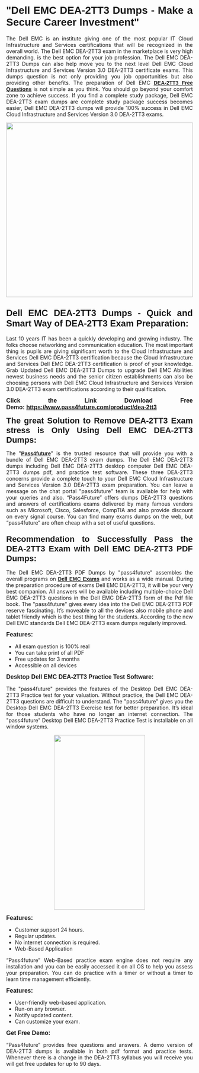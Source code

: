 
<h1 style="text-align: justify;"><span style="font-family:Tahoma,Geneva,sans-serif;"><strong>"Dell EMC DEA-2TT3 Dumps - Make a Secure Career Investment"</strong></span></h1>

<p style="text-align: justify;">The Dell EMC is an institute giving one of the most popular IT Cloud Infrastructure and Services certifications that will be recognized in the overall world. The Dell EMC DEA-2TT3 exam in the marketplace is very high demanding. is the best option for your job profession. The Dell EMC DEA-2TT3 Dumps can also help move you to the next level Dell EMC Cloud Infrastructure and Services Version 3.0 DEA-2TT3 certificate exams. This dumps question is not only providing you job opportunities but also providing other benefits. The preparation of Dell EMC <span style="font-family:Tahoma,Geneva,sans-serif;"><strong><a href="https://www.pass4future.com/questions/dell-emc/dea-2tt3">DEA-2TT3 Free Questions</a></strong></span> is not simple as you think. You should go beyond your comfort zone to achieve success. If you find a complete study package, Dell EMC DEA-2TT3 exam dumps are complete study package success becomes easier, Dell EMC DEA-2TT3 dumps will provide 100% success in Dell EMC Cloud Infrastructure and Services Version 3.0 DEA-2TT3 exams.</p>

<p style="text-align: justify;"><a href="https://www.pass4future.com/product/dea-2tt3"><img alt="" src="https://lh3.googleusercontent.com/pw/AM-JKLVhEO4I138wJzOepD3laGU-R1M7eT-OTYdow6pCESip26lSeaxxzS9BVWUKuzj1e3L_MoxCfVgBEvV8ODwl1LGzlZbt6HJm3NXXplPwnYiBfuYM_eQCcVVRMaAwHdsl3AhHOZS-up7mzwmd4i4EpEGq=w1112-h625-no?authuser=0" style="width: 100%; height: 470px;" /></a></p>

<h2 style="text-align: justify;"><span style="font-size:24px;"><strong><span style="font-family:Tahoma,Geneva,sans-serif;">Dell EMC DEA-2TT3 Dumps - Quick and Smart Way of DEA-2TT3 Exam Preparation:</span></strong></span></h2>

<p style="text-align: justify;">Last 10 years IT has been a quickly developing and growing industry. The folks choose networking and communication education. The most important thing is pupils are giving significant worth to the Cloud Infrastructure and Services Dell EMC DEA-2TT3 certification because the Cloud Infrastructure and Services Dell EMC DEA-2TT3 certification is proof of your knowledge. Grab Updated Dell EMC DEA-2TT3 Dumps to upgrade Dell EMC Abilities newest business needs and the senior citizen establishments can also be choosing persons with Dell EMC Cloud Infrastructure and Services Version 3.0 DEA-2TT3 exam certifications according to their qualification.</p>

<p style="text-align: justify;"><strong><span style="font-family:Lucida Sans Unicode,Lucida Grande,sans-serif;"><span style="font-size:16px;">Click the Link Download Free Demo: <a href="https://www.pass4future.com/product/dea-2tt3">https://www.pass4future.com/product/dea-2tt3</a></span></span></strong></p>

<p style="text-align: justify;"><strong><span style="font-size:22px;"><span style="font-family:Tahoma,Geneva,sans-serif;">The great Solution to Remove DEA-2TT3 Exam stress is Only Using Dell EMC DEA-2TT3 Dumps:</span></span></strong></p>

<p style="text-align: justify;">The "<span style="font-family:Lucida Sans Unicode,Lucida Grande,sans-serif;"><a href="https://www.pass4future.com/"><strong>Pass4future</strong></a></span>" is the trusted resource that will provide you with a bundle of Dell EMC DEA-2TT3 exam dumps. The Dell EMC DEA-2TT3 dumps including Dell EMC DEA-2TT3 desktop computer Dell EMC DEA-2TT3 dumps pdf, and practice test software. These three DEA-2TT3 concerns provide a complete touch to your Dell EMC Cloud Infrastructure and Services Version 3.0 DEA-2TT3 exam preparation. You can leave a message on the chat portal "pass4future" team is available for help with your queries and also. “Pass4Future” offers dumps DEA-2TT3 questions and answers of certifications exams delivered by many famous vendors such as Microsoft, Cisco, Salesforce, CompTIA and also provide discount on every signal course. You can find many exams dumps on the web, but “pass4future” are often cheap with a set of useful questions.</p>

<h3 style="text-align: justify;"><span style="font-size:22px;"><strong><span style="font-family:Tahoma,Geneva,sans-serif;">Recommendation to Successfully Pass the DEA-2TT3 Exam with Dell EMC DEA-2TT3 PDF Dumps:</span></strong></span></h3>

<p style="text-align: justify;">The Dell EMC DEA-2TT3 PDF Dumps by "pass4future" assembles the overall programs on <span style="font-family:Lucida Sans Unicode,Lucida Grande,sans-serif;"><strong><a href="https://www.pass4future.com/dell-emc">Dell EMC Exams</a></strong></span> and works as a wide manual. During the preparation procedure of exams Dell EMC DEA-2TT3, it will be your very best companion. All answers will be available including multiple-choice Dell EMC DEA-2TT3 questions in the Dell EMC DEA-2TT3 form of the Pdf file book. The "pass4future" gives every idea into the Dell EMC DEA-2TT3 PDF reserve fascinating. It’s moveable to all the devices also mobile phone and tablet friendly which is the best thing for the students. According to the new Dell EMC standards Dell EMC DEA-2TT3 exam dumps regularly improved.</p>

<p style="text-align: justify;"><span style="font-family:Lucida Sans Unicode,Lucida Grande,sans-serif;"><span style="font-size:16px;"><strong>Features:</strong></span></span></p>

<ul>
	<li style="text-align: justify;">All exam question is 100% real</li>
	<li style="text-align: justify;">You can take print of all PDF</li>
	<li style="text-align: justify;">Free updates for 3 months </li>
	<li style="text-align: justify;">Accessible on all devices</li>
</ul>

<p style="text-align: justify;"><span style="font-family:Tahoma,Geneva,sans-serif;"><span style="font-size:16px;"><strong>Desktop Dell EMC DEA-2TT3 Practice Test Software:</strong></span></span></p>

<p style="text-align: justify;">The "pass4future" provides the features of the Desktop Dell EMC DEA-2TT3 Practice test for your valuation. Without practice, the Dell EMC DEA-2TT3 questions are difficult to understand. The "pass4future" gives you the Desktop Dell EMC DEA-2TT3 Exercise test for better preparation. It’s ideal for those students who have no longer an internet connection. The "pass4future" Desktop Dell EMC DEA-2TT3 Practice Test is installable on all window systems.</p>

<p style="text-align: center;"><a href="https://www.pass4future.com/product/dea-2tt3"><img alt="" src="https://lh3.googleusercontent.com/pw/AM-JKLV3yUm3jiqqIo1xIsj1VJ_UeysYexQY-pRYO0rIFl3vg11QZioN-gzffpw2AfKqFynWuvoXOreWrWS0swpr4xmOSWfwII2jvatteuqrfxiWGFBSHPiZUCoi33jqeymK5dmu-0enyX6tayRCAMHw05jv=s625-no?authuser=0" style="width: 70%; height: 470px;" /></a></p>

<p style="text-align: justify;"><span style="font-size:16px;"><span style="font-family:Lucida Sans Unicode,Lucida Grande,sans-serif;"><strong>Features:</strong></span></span></p>

<ul>
	<li style="text-align: justify;">Customer support 24 hours. </li>
	<li style="text-align: justify;">Regular updates. </li>
	<li style="text-align: justify;">No internet connection is required.</li>
	<li style="text-align: justify;">Web-Based Application</li>
</ul>

<p style="text-align: justify;">“Pass4future” Web-Based practice exam engine does not require any installation and you can be easily accessed it on all OS to help you assess your preparation. You can do practice with a timer or without a timer to learn time management efficiently.</p>

<p style="text-align: justify;"><strong><span style="font-size:16px;"><span style="font-family:Lucida Sans Unicode,Lucida Grande,sans-serif;">Features:</span></span></strong></p>

<ul>
	<li style="text-align: justify;">User-friendly web-based application.</li>
	<li style="text-align: justify;">Run-on any browser. </li>
	<li style="text-align: justify;">Notify updated content.</li>
	<li style="text-align: justify;">Can customize your exam.</li>
</ul>

<p style="text-align: justify;"><span style="font-size:16px;"><span style="font-family:Lucida Sans Unicode,Lucida Grande,sans-serif;"><strong>Get Free Demo:</strong></span></span></p>

<p style="text-align: justify;">“Pass4future” provides free questions and answers. A demo version of DEA-2TT3 dumps is available in both pdf format and practice tests. Whenever there is a change in the DEA-2TT3 syllabus you will receive you will get free updates for up to 90 days. </p>
